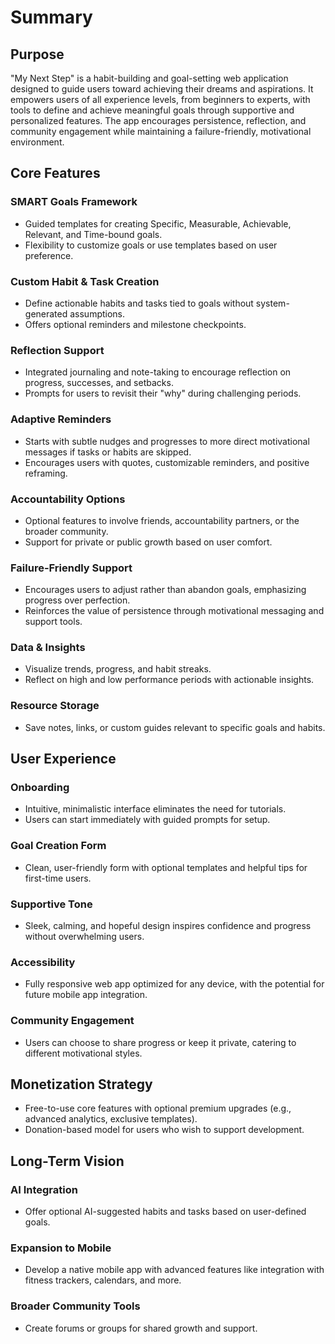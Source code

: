 # Summary

## Purpose

"My Next Step" is a habit-building and goal-setting web application designed to guide users toward achieving their dreams and aspirations. It empowers users of all experience levels, from beginners to experts, with tools to define and achieve meaningful goals through supportive and personalized features. The app encourages persistence, reflection, and community engagement while maintaining a failure-friendly, motivational environment.

## Core Features

### SMART Goals Framework

- Guided templates for creating Specific, Measurable, Achievable, Relevant, and Time-bound goals.
- Flexibility to customize goals or use templates based on user preference.

### Custom Habit & Task Creation

- Define actionable habits and tasks tied to goals without system-generated assumptions.
- Offers optional reminders and milestone checkpoints.

### Reflection Support

- Integrated journaling and note-taking to encourage reflection on progress, successes, and setbacks.
- Prompts for users to revisit their "why" during challenging periods.

### Adaptive Reminders

- Starts with subtle nudges and progresses to more direct motivational messages if tasks or habits are skipped.
- Encourages users with quotes, customizable reminders, and positive reframing.

### Accountability Options

- Optional features to involve friends, accountability partners, or the broader community.
- Support for private or public growth based on user comfort.

### Failure-Friendly Support

- Encourages users to adjust rather than abandon goals, emphasizing progress over perfection.
- Reinforces the value of persistence through motivational messaging and support tools.

### Data & Insights

- Visualize trends, progress, and habit streaks.
- Reflect on high and low performance periods with actionable insights.

### Resource Storage

- Save notes, links, or custom guides relevant to specific goals and habits.

## User Experience

### Onboarding

- Intuitive, minimalistic interface eliminates the need for tutorials.
- Users can start immediately with guided prompts for setup.

### Goal Creation Form

- Clean, user-friendly form with optional templates and helpful tips for first-time users.

### Supportive Tone

- Sleek, calming, and hopeful design inspires confidence and progress without overwhelming users.

### Accessibility

- Fully responsive web app optimized for any device, with the potential for future mobile app integration.

### Community Engagement

- Users can choose to share progress or keep it private, catering to different motivational styles.

## Monetization Strategy

- Free-to-use core features with optional premium upgrades (e.g., advanced analytics, exclusive templates).
- Donation-based model for users who wish to support development.

## Long-Term Vision

### AI Integration

- Offer optional AI-suggested habits and tasks based on user-defined goals.

### Expansion to Mobile

- Develop a native mobile app with advanced features like integration with fitness trackers, calendars, and more.

### Broader Community Tools

- Create forums or groups for shared growth and support.
